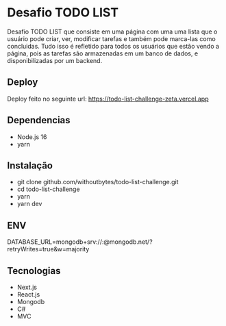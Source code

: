 
# Desafio TODO LIST

Desafio TODO LIST que consiste em uma página com uma uma lista que o usuário pode criar, ver, modificar tarefas e também pode marca-las como concluidas.
Tudo isso é refletido para todos os usuários que estão vendo a página, pois as tarefas são armazenadas em um banco de dados, e disponibilizadas por um backend.

## Deploy
Deploy feito no seguinte url: https://todo-list-challenge-zeta.vercel.app

## Dependencias
- Node.js 16
- yarn

## Instalação
- git clone github.com/withoutbytes/todo-list-challenge.git
- cd todo-list-challenge
- yarn
- yarn dev

## ENV
DATABASE_URL=mongodb+srv://<username>:<password>@mongodb.net/?retryWrites=true&w=majority

## Tecnologias
- Next.js
- React.js
- Mongodb
- C#
- MVC
